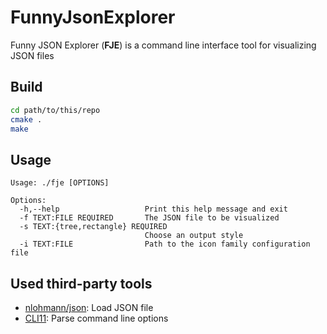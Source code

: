 # FunnyJsonExplorer
Funny JSON Explorer (**FJE**) is a command line interface tool for visualizing JSON files

## Build
```bash
cd path/to/this/repo
cmake .
make
```

## Usage
```
Usage: ./fje [OPTIONS]

Options:
  -h,--help                   Print this help message and exit
  -f TEXT:FILE REQUIRED       The JSON file to be visualized
  -s TEXT:{tree,rectangle} REQUIRED
                              Choose an output style
  -i TEXT:FILE                Path to the icon family configuration file
```

## Used third-party tools
- [nlohmann/json](https://github.com/nlohmann/json): Load JSON file
- [CLI11](https://github.com/CLIUtils/CLI11): Parse command line options
